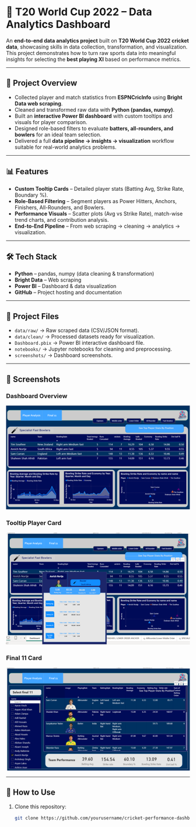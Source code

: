 # 🏏 T20 World Cup 2022 – Data Analytics Dashboard

An **end-to-end data analytics project** built on **T20 World Cup 2022 cricket data**, showcasing skills in data collection, transformation, and visualization.  
This project demonstrates how to turn raw sports data into meaningful insights for selecting the **best playing XI** based on performance metrics.

---

## 📌 Project Overview
- Collected player and match statistics from **ESPNCricInfo** using **Bright Data web scraping**.
- Cleaned and transformed raw data with **Python (pandas, numpy)**.
- Built an **interactive Power BI dashboard** with custom tooltips and visuals for player comparison.
- Designed role-based filters to evaluate **batters, all-rounders, and bowlers** for an ideal team selection.
- Delivered a full **data pipeline → insights → visualization** workflow suitable for real-world analytics problems.

---

## 📊 Features
- **Custom Tooltip Cards** – Detailed player stats (Batting Avg, Strike Rate, Boundary %).
- **Role-Based Filtering** – Segment players as Power Hitters, Anchors, Finishers, All-Rounders, and Bowlers.
- **Performance Visuals** – Scatter plots (Avg vs Strike Rate), match-wise trend charts, and contribution analysis.
- **End-to-End Pipeline** – From web scraping → cleaning → analytics → visualization.

---

## 🛠️ Tech Stack
- **Python** – pandas, numpy (data cleaning & transformation)
- **Bright Data** – Web scraping
- **Power BI** – Dashboard & data visualization
- **GitHub** – Project hosting and documentation

---

## 📂 Project Files
- `data/raw/` → Raw scraped data (CSV/JSON format).
- `data/clean/` → Processed datasets ready for visualization.
- `Dashboard.pbix` → Power BI interactive dashboard file.
- `notebooks/` → Jupyter notebooks for cleaning and preprocessing.
- `screenshots/` → Dashboard screenshots.

---

## 📸 Screenshots

### Dashboard Overview
![Dashboard Main](screenshots/dash.png)

### Tooltip Player Card
![Tooltip Screenshot](screenshots/dash2.png)

### Final 11 Card
![Tooltip Screenshot](screenshots/final11.png)

---

## 🚀 How to Use
1. Clone this repository:
   ```bash
   git clone https://github.com/yourusername/cricket-performance-dashboard.git
